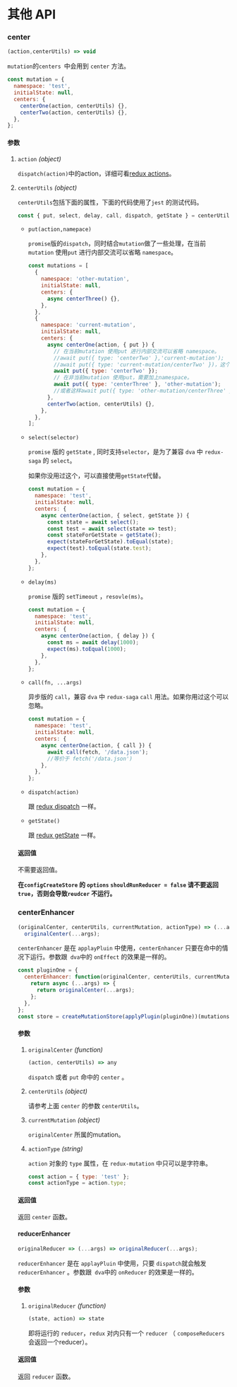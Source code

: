 # 其他 API

### center

```js
(action,centerUtils) => void
```

`mutation`的`centers `中会用到 `center` 方法。

```js
const mutation = {
  namespace: 'test',
  initialState: null,
  centers: {
    centerOne(action, centerUtils) {},
    centerTwo(action, centerUtils) {},
  },
};
```

#### 参数

1. `action` *(*object*)*

   `dispatch(action)`中的action，详细可看[redux actions](https://redux.js.org/basics/actions)。

2. `centerUtils` *(*object*)*

   `centerUtils`包括下面的属性，下面的代码使用了`jest` 的测试代码。

   ```js
   const { put, select, delay, call, dispatch, getState } = centerUtils;
   ```

   - `put(action,namepace)`

     `promise`版的`dispatch`，同时结合`mutation`做了一些处理，在当前`mutation` 使用`put` 进行内部交流可以省略 `namespace`。

     ```js
     const mutations = [
       {
         namespace: 'other-mutation',
         initialState: null,
         centers: {
           async centerThree() {},
         },
       },
       {
         namespace: 'current-mutation',
         initialState: null,
         centers: {
           async centerOne(action, { put }) {
             // 在当前mutation 使用put 进行内部交流可以省略 namespace。
             //await put({ type: 'centerTwo' },'current-mutation');
             //await put({ type: 'current-mutation/centerTwo' })，这个会报warning
             await put({ type: 'centerTwo' });
             // 在非当前mutation 使用put，需要加上namespace。
             await put({ type: 'centerThree' }, 'other-mutation');
             //或者这样await put({ type: 'other-mutation/centerThree' });
           },
           centerTwo(action, centerUtils) {},
         },
       },
     ];
     ```

   - `select(selector)`

     `promise` 版的 `getState` , 同时支持`selector`，是为了兼容 `dva` 中 `redux-saga` 的 `select`。

     如果你没用过这个，可以直接使用`getState`代替。

     ```js
     const mutation = {
       namespace: 'test',
       initialState: null,
       centers: {
         async centerOne(action, { select, getState }) {
           const state = await select();
           const test = await select(state => test);
           const stateForGetState = getState();
           expect(stateForGetState).toEqual(state);
           expect(test).toEqual(state.test);
         },
       },
     };
     ```

   - `delay(ms)`

     `promise` 版的 `setTimeout` ，`resovle(ms)`。

     ```js
     const mutation = {
       namespace: 'test',
       initialState: null,
       centers: {
         async centerOne(action, { delay }) {
           const ms = await delay(1000);
           expect(ms).toEqual(1000);
         },
       },
     };
     ```

   - `call(fn, ...args)`

     异步版的 `call`，兼容 `dva` 中 `redux-saga` `call` 用法。如果你用过这个可以忽略。

     ```js
     const mutation = {
       namespace: 'test',
       initialState: null,
       centers: {
         async centerOne(action, { call }) {
           await call(fetch, '/data.json');
           //等价于 fetch('/data.json')
         },
       },
     };
     ```

   - `dispatch(action)`

     跟 [redux dispatch](https://redux.js.org/api/store#dispatch) 一样。

   - `getState()`

     跟 [redux getState](https://redux.js.org/api/store#getState) 一样。

   #### 返回值

   不需要返回值。

   **在`configCreateStore` 的 `options` `shouldRunReducer = false`  请不要返回 `true`，否则会导致`reudcer` 不运行。**

   ### centerEnhancer

   ```js
   (originalCenter, centerUtils, currentMutation, actionType) => (...args) =>
     originalCenter(...args);
   ```

   `centerEnhancer` 是在 `applayPluin` 中使用，`centerEnhancer` 只要在命中的情况下运行。参数跟` dva`中的 `onEffect` 的效果是一样的。

   ```js
   const pluginOne = {
     centerEnhancer: function(originalCenter, centerUtils, currentMutation, actionType) {
       return async (...args) => {
         return originalCenter(...args);
       };
     },
   };
   const store = createMutationStore(applyPlugin(pluginOne))(mutations);
   ```

   #### 参数

   1. `originalCenter`  *(*function*)*

      ```js
      (action, centerUtils) => any
      ```

      `dispatch` 或者 `put` 命中的 `center` 。

   2. `centerUtils`  *(*object*)*

      请参考上面 `center` 的参数 `centerUtils`。

   3. `currentMutation`  *(*object*)*

      `originalCenter` 所属的mutation。

   4. `actionType`  *(*string*)*

      `action` 对象的 `type` 属性，在 `redux-mutation` 中只可以是字符串。

      ```js
      const action = { type: 'test' };
      const actionType = action.type;
      ```

   #### 返回值

   返回 `center` 函数。

   #### reducerEnhancer

   ```js
   originalReducer => (...args) => originalReducer(...args);
   ```

   `reducerEnhancer` 是在 `applayPluin` 中使用，只要 `dispatch`就会触发 `reducerEnhancer` 。参数跟` dva`中的 `onReducer` 的效果是一样的。

   #### 参数

   1. `originalReducer`  *(*function*)*

      ```js
      (state, action) => state
      ```

      即将运行的 `reducer`，`redux` 对内只有一个 `reducer` （ `composeReducers` 会返回一个reducer）。

   #### 返回值

   返回 `reducer` 函数。















































